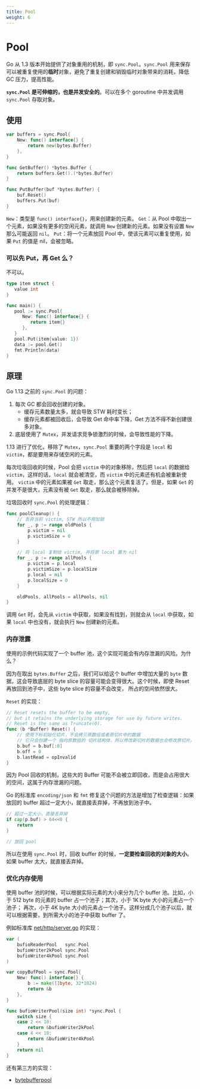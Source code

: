 ```yaml
---
title: Pool
weight: 6
---
```


# Pool

Go 从 1.3 版本开始提供了对象重用的机制，即 `sync.Pool`。`sync.Pool` 用来保存可以被重复使用的**临时**对象，避免了重复创建和销毁临时对象带来的消耗，降低 GC 压力，提高性能。

**`sync.Pool` 是可伸缩的，也是并发安全的**。可以在多个 goroutine 中并发调用 `sync.Pool` 存取对象。

## 使用

```go
var buffers = sync.Pool{
	New: func() interface{} { 
		return new(bytes.Buffer)
	},
}

func GetBuffer() *bytes.Buffer {
	return buffers.Get().(*bytes.Buffer)
}

func PutBuffer(buf *bytes.Buffer) {
	buf.Reset()
	buffers.Put(buf)
}
```

`New`：类型是 `func() interface{}`，用来创建新的元素。
`Get`：从 Pool 中取出一个元素，如果没有更多的空闲元素，就调用 `New` 创建新的元素。如果没有设置 `New` 那么可能返回 `nil`。
`Put`：将一个元素放回 Pool 中，使该元素可以重复使用，如果 `Put` 的值是 nil，会被忽略。

### 可以先 Put，再 Get 么？

不可以。

```go
type item struct {
   value int
}

func main() {
   pool := sync.Pool{
      New: func() interface{} {
         return item{}
      },
   }
   pool.Put(item{value: 1})
   data := pool.Get()
   fmt.Println(data)
}
```

## 原理

Go 1.13 之前的 `sync.Pool` 的问题：

1. 每次 GC 都会回收创建的对象。
   - 缓存元素数量太多，就会导致 STW 耗时变长；
   - 缓存元素都被回收后，会导致 Get 命中率下降，Get 方法不得不新创建很多对象。
2. 底层使用了 `Mutex`，并发请求竞争锁激烈的时候，会导致性能的下降。

1.13 进行了优化，移除了 `Mutex`，`sync.Pool` 重要的两个字段是 `local` 和 `victim`，都是要用来存储空闲的元素。

每次垃圾回收的时候，Pool 会把 `victim` 中的对象移除，然后把 `local` 的数据给 `victim`，这样的话，`local` 就会被清空，而 `victim` 中的元素还有机会被重新使用。
`victim` 中的元素如果被 `Get` 取走，那么这个元素复活了。但是，如果 `Get` 的并发不是很大，元素没有被 `Get` 取走，那么就会被移除掉。

垃圾回收时 `sync.Pool` 的处理逻辑：
```go
func poolCleanup() {
    // 丢弃当前 victim, STW 所以不用加锁
    for _, p := range oldPools {
        p.victim = nil
        p.victimSize = 0
    }

    // 将 local 复制给 victim, 并将原 local 置为 nil
    for _, p := range allPools {
        p.victim = p.local
        p.victimSize = p.localSize
        p.local = nil
        p.localSize = 0
    }

    oldPools, allPools = allPools, nil
}
```

调用 `Get` 时，会先从 `victim` 中获取，如果没有找到，则就会从 `local` 中获取，如果 `local` 中也没有，就会执行 `New` 创建新的元素。

### 内存泄露

使用的示例代码实现了一个 buffer 池，这个实现可能会有内存泄漏的风险。为什么？

因为在取出 `bytes.Buffer` 之后，我们可以给这个 buffer 中增加大量的 `byte` 数据，这会导致底层的 byte slice 的容量可能会变得很大。这个时候，即使 Reset 再放回到池子中，这些 byte slice 的容量不会改变，
所占的空间依然很大。

`Reset` 的实现：
```go
// Reset resets the buffer to be empty,
// but it retains the underlying storage for use by future writes.
// Reset is the same as Truncate(0).
func (b *Buffer) Reset() {
	// 使用下标初始化切片，不会拷贝原数组或者原切片中的数据
	// 它只会创建一个 指向原数组的 切片结构体，所以修改新切片的数据也会修改原切片。
	b.buf = b.buf[:0]
	b.off = 0
	b.lastRead = opInvalid
}
```

因为 Pool 回收的机制，这些大的 Buffer 可能不会被立即回收，而是会占用很大的空间，这属于内存泄漏的问题。

Go 的标准库 `encoding/json` 和 `fmt` 修复这个问题的方法是增加了检查逻辑：如果放回的 buffer 超过一定大小，就直接丢弃掉，不再放到池子中。

```go
// 超过一定大小，直接丢弃掉
if cap(p.buf) > 64<<0 {
	return
}

// 放回 pool
```

所以在使用 `sync.Pool` 时，回收 buffer 的时候，**一定要检查回收的对象的大小**。如果 buffer 太大，就直接丢弃掉。

### 优化内存使用

使用 buffer 池的时候，可以根据实际元素的大小来分为几个 buffer 池。比如，小于 512 byte 的元素的 buffer 占一个池子；其次，小于 1K byte 大小的元素占一个池子；
再次，小于 4K byte 大小的元素占一个池子。这样分成几个池子以后，就可以根据需要，到所需大小的池子中获取 buffer 了。

例如标准库 [net/http/server.go](https://github.com/golang/go/blob/master/src/net/http/server.go) 的实现：

```go
var (
	bufioReaderPool   sync.Pool
	bufioWriter2kPool sync.Pool
	bufioWriter4kPool sync.Pool
)

var copyBufPool = sync.Pool{
	New: func() interface{} {
		b := make([]byte, 32*1024)
		return &b
	},
}

func bufioWriterPool(size int) *sync.Pool {
	switch size {
	case 2 << 10:
		return &bufioWriter2kPool
	case 4 << 10:
		return &bufioWriter4kPool
	}
	return nil
}
```

还有第三方的实现：

- [bytebufferpool](https://github.com/valyala/bytebufferpool)